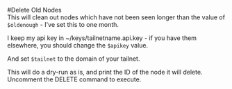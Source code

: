 #Delete Old Nodes  
This will clean out nodes which have not been seen longer than the value of `$oldenough` - I've set this to one month.

I keep my api key in ~/keys/tailnetname.api.key - if you have them elsewhere, you should change the `$apikey` value.

And set `$tailnet` to the domain of your tailnet. 

This will do a dry-run as is, and print the ID of the node it will delete. Uncomment the DELETE command to execute. 
